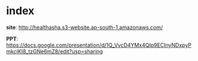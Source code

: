 # index

**site**:
    http://healthasha.s3-website.ap-south-1.amazonaws.com/

**PPT**:
    https://docs.google.com/presentation/d/1Q_VvcD4YMx4QIp9ECInyNDxpyPmkcjKI8_tzGNe6mZ8/edit?usp=sharing